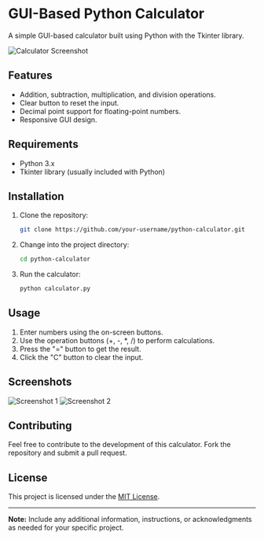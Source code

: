 # GUI-Based Python Calculator

A simple GUI-based calculator built using Python with the Tkinter library.

![Calculator Screenshot](./images/calculator_screenshot.png)

## Features

- Addition, subtraction, multiplication, and division operations.
- Clear button to reset the input.
- Decimal point support for floating-point numbers.
- Responsive GUI design.

## Requirements

- Python 3.x
- Tkinter library (usually included with Python)

## Installation

1. Clone the repository:

    ```bash
    git clone https://github.com/your-username/python-calculator.git
    ```

2. Change into the project directory:

    ```bash
    cd python-calculator
    ```

3. Run the calculator:

    ```bash
    python calculator.py
    ```

## Usage

1. Enter numbers using the on-screen buttons.
2. Use the operation buttons (+, -, *, /) to perform calculations.
3. Press the "=" button to get the result.
4. Click the "C" button to clear the input.

## Screenshots

![Screenshot 1](./images/screenshot1.png)
![Screenshot 2](./images/screenshot2.png)

## Contributing

Feel free to contribute to the development of this calculator. Fork the repository and submit a pull request.

## License

This project is licensed under the [MIT License](LICENSE).

---

**Note:** Include any additional information, instructions, or acknowledgments as needed for your specific project.

